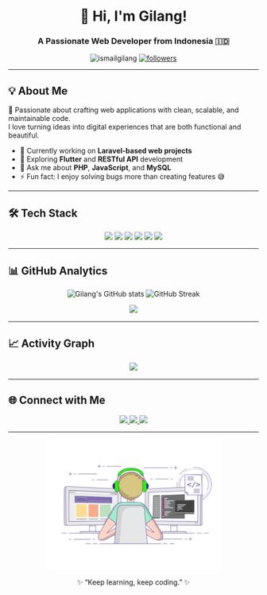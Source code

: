 <!-- HEADER -->
<h1 align="center">👋 Hi, I'm Gilang!</h1>
<h3 align="center">A Passionate Web Developer from Indonesia 🇮🇩</h3>

<p align="center">
  <img src="https://komarev.com/ghpvc/?username=ismailgilang&label=Profile%20views&color=0e75b6&style=flat" alt="ismailgilang" />
  <a href="https://github.com/ismailgilang?tab=followers">
    <img src="https://img.shields.io/github/followers/ismailgilang?label=Followers&style=social" alt="followers"/>
  </a>
</p>

---

<!-- ABOUT ME -->
## 💡 About Me  
🚀 Passionate about crafting web applications with clean, scalable, and maintainable code.  
I love turning ideas into digital experiences that are both functional and beautiful.  

- 🔭 Currently working on **Laravel-based web projects**  
- 🌱 Exploring **Flutter** and **RESTful API** development  
- 💬 Ask me about **PHP**, **JavaScript**, and **MySQL**  
- ⚡ Fun fact: I enjoy solving bugs more than creating features 😅  

---

<!-- TECH STACK -->
## 🛠️ Tech Stack  

<p align="center">
  <img src="https://img.shields.io/badge/Laravel-FF2D20?style=for-the-badge&logo=laravel&logoColor=white"/>
  <img src="https://img.shields.io/badge/PHP-777BB4?style=for-the-badge&logo=php&logoColor=white"/>
  <img src="https://img.shields.io/badge/JavaScript-F7DF1E?style=for-the-badge&logo=javascript&logoColor=black"/>
  <img src="https://img.shields.io/badge/MySQL-005C84?style=for-the-badge&logo=mysql&logoColor=white"/>
  <img src="https://img.shields.io/badge/HTML5-E34F26?style=for-the-badge&logo=html5&logoColor=white"/>
  <img src="https://img.shields.io/badge/CSS3-1572B6?style=for-the-badge&logo=css3&logoColor=white"/>
</p>

---

<!-- STATS SECTION -->
## 📊 GitHub Analytics  

<p align="center">
  <img width="49%" src="https://github-readme-stats.vercel.app/api?username=ismailgilang&show_icons=true&theme=tokyonight&hide_border=true" alt="Gilang's GitHub stats" />
  <img width="49%" src="https://github-readme-streak-stats.herokuapp.com/?user=ismailgilang&theme=tokyonight&hide_border=true" alt="GitHub Streak" />
</p>

<p align="center">
  <img width="49%" src="https://github-readme-stats.vercel.app/api/top-langs/?username=ismailgilang&layout=compact&theme=tokyonight&hide_border=true" />
</p>

---

<!-- ACTIVITY GRAPH -->
## 📈 Activity Graph  
<p align="center">
  <img src="https://github-readme-activity-graph.vercel.app/graph?username=ismailgilang&theme=react-dark&hide_border=true&area=true" width="95%"/>
</p>

---

<!-- CONTACT -->
## 🌐 Connect with Me  
<p align="center">
  <a href="https://linkedin.com/in/ismailgilang" target="_blank">
    <img src="https://img.shields.io/badge/LinkedIn-0077B5?style=for-the-badge&logo=linkedin&logoColor=white"/>
  </a>
  <a href="mailto:ismailgilang@example.com">
    <img src="https://img.shields.io/badge/Gmail-D14836?style=for-the-badge&logo=gmail&logoColor=white"/>
  </a>
  <a href="https://github.com/ismailgilang">
    <img src="https://img.shields.io/badge/GitHub-181717?style=for-the-badge&logo=github&logoColor=white"/>
  </a>
</p>

---

<!-- FOOTER -->
<p align="center">
  <img src="https://raw.githubusercontent.com/devSouvik/devSouvik/master/gif3.gif" width="350" alt="Coding gif"/>
</p>

<p align="center">✨ “Keep learning, keep coding.” ✨</p>
